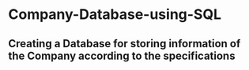 # Company-Database-using-SQL
## Creating a Database for storing information of the Company according to the specifications
<br>
